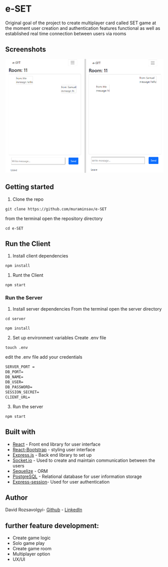 # e-SET

Original goal of the project to create multiplayer card called SET game at the moment user creation and authentication features functional as well as established real time connection between users via rooms

## Screenshots

<p align="center">
  <img src="./public/readme/chat.png" />
</p>



## Getting started

1. Clone the repo

```
git clone https://github.com/muraminsav/e-SET
```

from the terminal open the repository directory
```
cd e-SET
```
## Run the Client
1. Install client dependencies
```
npm install
```
1. Runt the Client
```
npm start
```


###  Run the Server

1. Install server dependencies
From the terminal open the server directory
```
cd server 
```
```
npm install
```
2. Set up environment variables
Create .env file 
```
touch .env 
```
edit the .env file add your credentials
```
SERVER_PORT =
DB_PORT=
DB_NAME=
DB_USER=
DB_PASSWORD=
SESSION_SECRET= 
CLIENT_URL=
```
3. Run the server

```
npm start
```



## Built with
* [React](https://reactjs.org/) - Front end library for user interface
* [React-Bootstrap](https://react-bootstrap.github.io/) - styling user interface
* [Express.js](http://expressjs.com/) - Back end library to set up 
* [Socket.io](https://socket.io/) - Used to create and maintain communication between the users
* [Sequelize](https://sequelize.org/) - ORM
* [PostgreSQL](https://www.postgresql.org/) - Relational database for user information storage
* [Express-session](https://www.tutorialspoint.com/expressjs/expressjs_sessions.htm)- Used for user authentication

## Author

David Rozsavolgyi- [Github](https://github.com/muraminsav) - [LinkedIn](https://www.linkedin.com/in/david-rozsavolgyi/)



## further feature development: 
* Create game logic
* Solo game play
* Create game room
* Multiplayer option
* UX/UI





